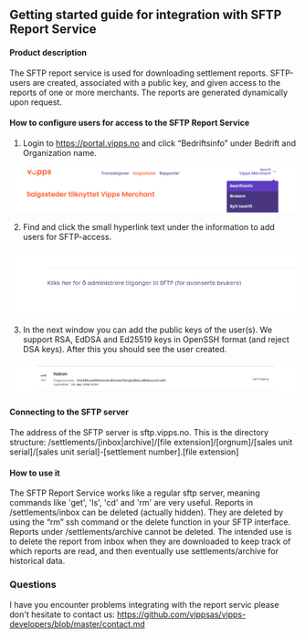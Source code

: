 ## Getting started guide for integration with SFTP Report Service
#### Product description
The SFTP report service is used for downloading settlement reports. SFTP-users are created, associated with a public key, and given access to the reports of one or more merchants. The reports are generated dynamically upon request.

#### How to configure users for access to the SFTP Report Service

1.	Login to https://portal.vipps.no and click “Bedriftsinfo” under Bedrift and Organization name.

![alt text](images/01_velg_profil.png "Velg profil")

2. Find and click the small hyperlink text under the information to add users for SFTP-access. 

![alt text](images/02_SFTP_tilgang.png "lag tilgang")

3. In the next window you can add the public keys of the user(s). We support RSA, EdDSA and Ed25519 keys in OpenSSH format (and reject DSA keys). After this you should see the user created.

![alt text](images/03_bruker_opprettet.png "bruker opprettet")

#### Connecting to the SFTP server
The address of the SFTP server is sftp.vipps.no. 
This is the directory structure:
/settlements/[inbox|archive]/[file extension]/[orgnum]/[sales unit serial]/[sales unit serial]-[settlement number].[file extension]

#### How to use it
The SFTP Report Service works like a regular sftp server, meaning commands like 'get', 'ls', 'cd' and 'rm' are very useful. Reports in /settlements/inbox can be deleted (actually hidden). They are deleted by using the “rm” ssh command or the delete function in your SFTP interface. Reports under /settlements/archive cannot be deleted. The intended use is to delete the report from inbox when they are downloaded to keep track of which reports are read, and then eventually use settlements/archive for historical data.

### Questions
I have you encounter problems integrating with the report servic please don't hesitate to contact us: https://github.com/vippsas/vipps-developers/blob/master/contact.md
